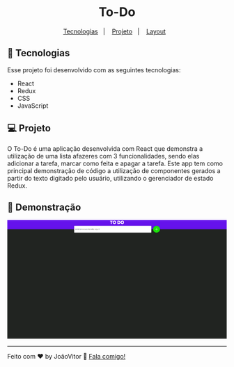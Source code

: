 <h1 align="center">
  To-Do
</h1>

<p align="center">
  <a href="#-tecnologias">Tecnologias</a>&nbsp;&nbsp;&nbsp;|&nbsp;&nbsp;&nbsp;
  <a href="#-projeto">Projeto</a>&nbsp;&nbsp;&nbsp;|&nbsp;&nbsp;&nbsp;
  <a href="#-layout">Layout</a>&nbsp;&nbsp;&nbsp;
</p>



## 🚀 Tecnologias

Esse projeto foi desenvolvido com as seguintes tecnologias:

- React 
- Redux
- CSS
- JavaScript

## 💻 Projeto

O To-Do é uma aplicação desenvolvida com React que demonstra a utilização de uma lista afazeres com 3 funcionalidades, sendo elas adicionar a tarefa, marcar como feita e apagar a tarefa. Este app tem como principal demonstração de código a utilização de componentes gerados a partir do texto digitado pelo usuário, utilizando o gerenciador de estado Redux.

## 🔖 Demonstração

<img src="public/toDodemo.gif">


---

Feito com ♥ by JoãoVitor :wave: [Fala comigo!](mailto:joaovitor1713coin@gmail.com)
